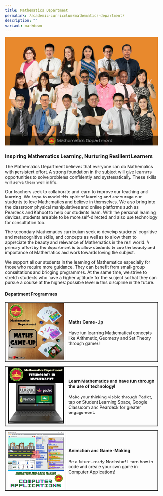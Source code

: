 ```yaml
---
title: Mathematics Department
permalink: /academic-curriculum/mathematics-department/
description: ""
variant: markdown
---
```

![](/images/WhatsApp_Image_2024_11_04_at_8_25_54_AM__7_.jpg)
### Inspiring Mathematics Learning, Nurturing Resilient Learners
<p>The Mathematics Department believes that everyone can do Mathematics with persistent effort. A strong foundation in the subject will give learners opportunities to solve problems confidently and systematically. These skills will serve them well in life.</p>
<p>Our teachers seek to collaborate and learn to improve our teaching and learning. We hope to model this spirit of learning and encourage our students to love Mathematics and believe in themselves. We also bring into the classroom physical manipulatives and online platforms such as Peardeck and Kahoot to help our students learn. With the personal learning devices, students are able to be more self-directed and also use technology for consultation too.</p>
<p>The secondary Mathematics curriculum seek to develop students’ cognitive and metacognitive skills, and concepts as well as to allow them to appreciate the beauty and relevance of Mathematics in the real world. A primary effort by the department is to allow students to see the beauty and importance of Mathematics and work towards loving the subject.</p>
<p>We support all our students in the learning of Mathematics especially for those who require more guidance. They can benefit from small-group consultations and bridging programmes. At the same time, we strive to stretch students who have a higher aptitude for the subject so that they can pursue a course at the highest possible level in this discipline in the future.</p>
<h4><strong>Department Programmes</strong></h4>
<table style="border-collapse: collapse; width: 100%;" border="1">
<tbody>
<tr>
<td style="width: 40%;"><img src="/images/mat2.jpg"></td>
<td style="width: 60%;">
<h4><strong>Maths Game-Up</strong></h4>
<p>Have fun learning Mathematical concepts like Arithmetic, Geometry and Set Theory through games! </p>
</td>
</tr>
</tbody>
</table>
<table style="border-collapse: collapse; width: 100%;" border="1">
<tbody>
<tr>
<td style="width: 40%;"><img src="/images/mat3.jpg"></td>
<td style="width: 60%;">
<h4><strong>Learn Mathematics and have fun through the use of technology!</strong></h4>
<p>Make your thinking visible through Padlet, tap on Student Learning Space, Google Classroom and Peardeck for greater engagement.</p>
</td>
</tr>
</tbody>
</table>
<table style="border-collapse: collapse; width: 100%;" border="1">
<tbody>
<tr>
<td style="width: 40%;"><img src="/images/mat4.png"></td>
<td style="width: 60%;">
<h4><strong>Animation and Game-Making</strong></h4>
<p>Be a future-ready Northstar! Learn how to code and create your own game in Computer Applications!</p>
</td>
</tr>
</tbody>
</table>